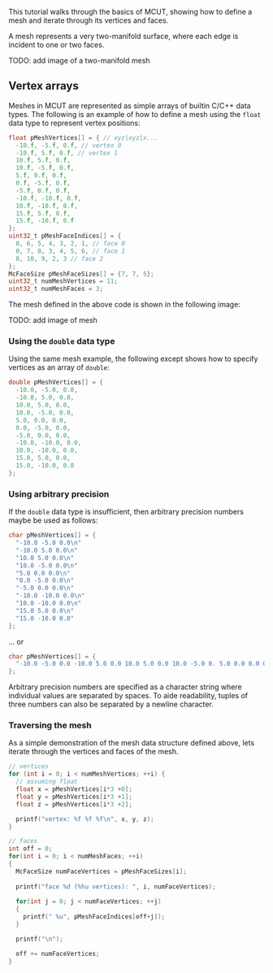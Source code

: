 This tutorial walks through the basics of MCUT, showing how to define a mesh and iterate through its vertices and faces.

A mesh represents a very two-manifold surface, where each edge is incident to one or two faces.

TODO: add image of a two-manifold mesh


## Vertex arrays 

Meshes in MCUT are represented as simple arrays of builtin C/C++ data types. The following is an example of how to define a mesh using the `float` data type to represent vertex positions:

```cpp
float pMeshVertices[] = { // xyz|xyz|x...
  -10.f, -5.f, 0.f, // vertex 0
  -10.f, 5.f, 0.f, // vertex 1
  10.f, 5.f, 0.f,
  10.f, -5.f, 0.f,
  5.f, 0.f, 0.f,
  0.f, -5.f, 0.f,
  -5.f, 0.f, 0.f,
  -10.f, -10.f, 0.f,
  10.f, -10.f, 0.f,
  15.f, 5.f, 0.f,
  15.f, -10.f, 0.f
};
uint32_t pMeshFaceIndices[] = {
  0, 6, 5, 4, 3, 2, 1, // face 0
  0, 7, 8, 3, 4, 5, 6, // face 1
  8, 10, 9, 2, 3 // face 2
};
McFaceSize pMeshFaceSizes[] = {7, 7, 5};
uint32_t numMeshVertices = 11;
uint32_t numMeshFaces = 3;
``` 

The mesh defined in the above code is shown in the following image:

TODO: add image of mesh


###  Using the `double` data type

Using the same mesh example, the following except shows how to specify vertices as an array of `double`:

```cpp
double pMeshVertices[] = { 
  -10.0, -5.0, 0.0, 
  -10.0, 5.0, 0.0, 
  10.0, 5.0, 0.0,
  10.0, -5.0, 0.0,
  5.0, 0.0, 0.0,
  0.0, -5.0, 0.0,
  -5.0, 0.0, 0.0,
  -10.0, -10.0, 0.0,
  10.0, -10.0, 0.0,
  15.0, 5.0, 0.0,
  15.0, -10.0, 0.0
};
``` 

### Using arbitrary precision 

If the `double` data type is insufficient, then arbitrary precision numbers maybe be used as follows:

```cpp
char pMeshVertices[] = { 
  "-10.0 -5.0 0.0\n"
  "-10.0 5.0 0.0\n"
  "10.0 5.0 0.0\n"
  "10.0 -5.0 0.0\n"
  "5.0 0.0 0.0\n"
  "0.0 -5.0 0.0\n"
  "-5.0 0.0 0.0\n"
  "-10.0 -10.0 0.0\n"
  "10.0 -10.0 0.0\n"
  "15.0 5.0 0.0\n"
  "15.0 -10.0 0.0"
};
``` 

... or


```cpp
char pMeshVertices[] = { 
  "-10.0 -5.0 0.0 -10.0 5.0 0.0 10.0 5.0 0.0 10.0 -5.0 0. 5.0 0.0 0.0 0.0 -5.0 0.0 -5.0 0.0 0.0 -10.0 -10.0 0.0 10.0 -10.0 0.0 15.0 5.0 0.0 15.0 -10.0 0.0"
};
``` 

Arbitrary precision numbers are specified as a character string where individual values are separated by spaces. To aide readability, tuples of three numbers can also be separated by a newline character. 

### Traversing the mesh
  
As a simple demonstration of the mesh data structure defined above, lets iterate through the vertices and faces of the mesh. 
```cpp 
// vertices
for (int i = 0; i < numMeshVertices; ++i) {
  // assuming float
  float x = pMeshVertices[i*3 +0];
  float y = pMeshVertices[i*3 +1];
  float z = pMeshVertices[i*3 +2];

  printf("vertex: %f %f %f\n", x, y, z);
}

// faces
int off = 0;
for(int i = 0; i < numMeshFaces; ++i)
{
  McFaceSize numFaceVertices = pMeshFaceSizes[i];
  
  printf("face %d (%hu vertices): ", i, numFaceVertices);
  
  for(int j = 0; j < numFaceVertices; ++j)
  {
    printf(" %u", pMeshFaceIndices[off+j]);
  }

  printf("\n");

  off += numFaceVertices;
}
```

